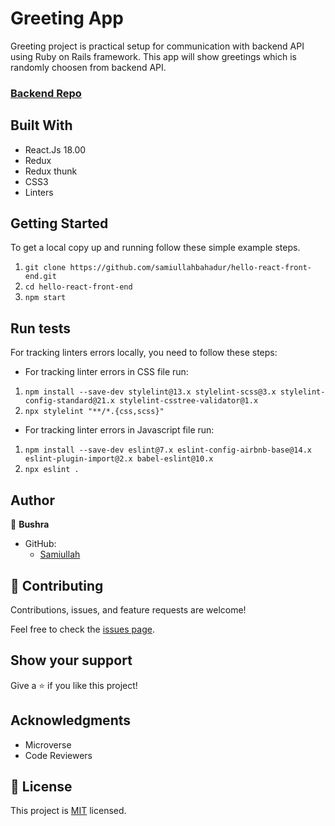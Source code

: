 # Greeting App
Greeting project is practical setup for communication with backend API using Ruby on Rails framework. This app will show greetings which is randomly choosen from backend API.

### [Backend Repo](https://github.com/samiullahbahadur/hello-rails-back-end)


## Built With

- React.Js 18.00
- Redux
- Redux thunk
- CSS3
- Linters

## Getting Started
To get a local copy up and running follow these simple example steps.

1. `git clone https://github.com/samiullahbahadur/hello-react-front-end.git`
2. `cd hello-react-front-end`
3. `npm start`

## Run tests

For tracking linters errors locally, you need to follow these steps:

- For tracking linter errors in CSS file run:

1. `npm install --save-dev stylelint@13.x stylelint-scss@3.x stylelint-config-standard@21.x stylelint-csstree-validator@1.x`
2. `npx stylelint "**/*.{css,scss}"`

- For tracking linter errors in Javascript file run:

1. `npm install --save-dev eslint@7.x eslint-config-airbnb-base@14.x eslint-plugin-import@2.x babel-eslint@10.x`
2. `npx eslint .`


## Author

👤 **Bushra**

- GitHub:
    - [Samiullah](https://www.github.com/samiullahbahadur)

## 🤝 Contributing

Contributions, issues, and feature requests are welcome!

Feel free to check the [issues page](../../issues/).

## Show your support

Give a ⭐️ if you like this project!

## Acknowledgments

- Microverse
- Code Reviewers

## 📝 License

This project is [MIT](./MIT.md) licensed.
